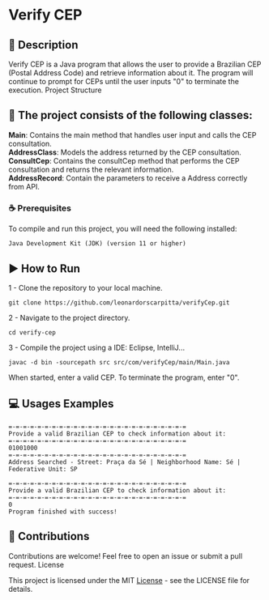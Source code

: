 # Verify CEP

## 📄 Description

Verify CEP is a Java program that allows the user to provide a Brazilian CEP (Postal Address Code) and retrieve information about it. The program will continue to prompt for CEPs until the user inputs "0" to terminate the execution.
Project Structure

## 📕 The project consists of the following classes:

**Main**: Contains the main method that handles user input and calls the CEP consultation. <br>
**AddressClass**: Models the address returned by the CEP consultation. <br>
**ConsultCep**: Contains the consultCep method that performs the CEP consultation and returns the relevant information. <br>
**AddressRecord**: Contain the parameters to receive a Address correctly from API.

### ☕ Prerequisites

To compile and run this project, you will need the following installed:

    Java Development Kit (JDK) (version 11 or higher)

## ▶️ How to Run

1 - Clone the repository to your local machine.

    git clone https://github.com/leonardorscarpitta/verifyCep.git

2 - Navigate to the project directory.

    cd verify-cep

3 - Compile the project using a IDE: Eclipse, IntelliJ...

    javac -d bin -sourcepath src src/com/verifyCep/main/Main.java

When started, enter a valid CEP. To terminate the program, enter "0".

## 💻 Usages Examples

```
=-=-=-=-=-=-=-=-=-=-=-=-=-=-=-=-=-=-=-=-=-=-=-=-=
Provide a valid Brazilian CEP to check information about it:
=-=-=-=-=-=-=-=-=-=-=-=-=-=-=-=-=-=-=-=-=-=-=-=-=
01001000
=-=-=-=-=-=-=-=-=-=-=-=-=-=-=-=-=-=-=-=-=-=-=-=-=
Address Searched - Street: Praça da Sé | Neighborhood Name: Sé | Federative Unit: SP
```

```
=-=-=-=-=-=-=-=-=-=-=-=-=-=-=-=-=-=-=-=-=-=-=-=-=
Provide a valid Brazilian CEP to check information about it:
=-=-=-=-=-=-=-=-=-=-=-=-=-=-=-=-=-=-=-=-=-=-=-=-=
0
Program finished with success!

```
## 👋 Contributions

Contributions are welcome! Feel free to open an issue or submit a pull request.
License

This project is licensed under the MIT [License](https://opensource.org/license/mit) - see the LICENSE file for details.

